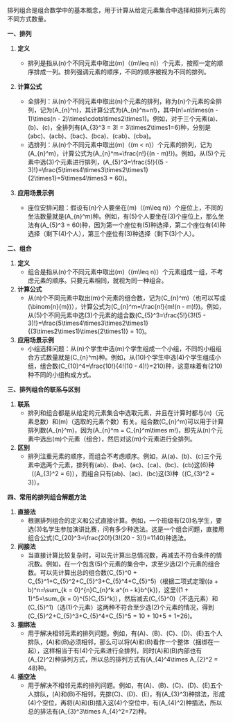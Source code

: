 排列组合是组合数学中的基本概念，用于计算从给定元素集合中选择和排列元素的不同方式数量。

**一、排列**

1. **定义**
   - 排列是指从\(n\)个不同元素中取出\(m\)（\(m\leq n\)）个元素，按照一定的顺序排成一列。排列强调元素的顺序，不同的顺序被视为不同的排列。
2. **计算公式**
   - 全排列：从\(n\)个不同元素中取出\(n\)个元素的排列，称为\(n\)个元素的全排列，记为\(A_{n}^n\)，其计算公式为\(A_{n}^n=n!\)，其中\(n!=n\times(n - 1)\times(n - 2)\times\cdots\times2\times1\)。例如，对于三个元素\(a\)、\(b\)、\(c\)，全排列有\(A_{3}^3 = 3! = 3\times2\times1=6\)种，分别是\(abc\)、\(acb\)、\(bac\)、\(bca\)、\(cab\)、\(cba\)。
   - 选排列：从\(n\)个不同元素中取出\(m\)（\(m < n\)）个元素的排列，记为\(A_{n}^m\)，计算公式为\(A_{n}^m=\frac{n!}{(n - m)!}\)。例如，从\(5\)个元素中选\(3\)个元素进行排列，\(A_{5}^3=\frac{5!}{(5 - 3)!}=\frac{5\times4\times3\times2\times1}{2\times1}=5\times4\times3 = 60\)。

3. **应用场景示例**
   - 座位安排问题：假设有\(n\)个人要坐在\(m\)（\(m\leq n\)）个座位上，不同的坐法数量就是\(A_{n}^m\)种。例如，有\(5\)个人要坐在\(3\)个座位上，那么坐法有\(A_{5}^3 = 60\)种，因为第一个座位有\(5\)种选择，第二个座位有\(4\)种选择（剩下\(4\)个人），第三个座位有\(3\)种选择（剩下\(3\)个人）。

**二、组合**

1. **定义**
   - 组合是指从\(n\)个不同元素中取出\(m\)（\(m\leq n\)）个元素组成一组，不考虑元素的顺序。只要元素相同，就视为同一种组合。
2. **计算公式**
   - 从\(n\)个不同元素中取出\(m\)个元素的组合数，记为\(C_{n}^m\)（也可以写成\(\binom{n}{m}\)），计算公式为\(C_{n}^m=\frac{n!}{m!(n - m)!}\)。例如，从\(5\)个不同元素中选\(3\)个元素的组合数\(C_{5}^3=\frac{5!}{3!(5 - 3)!}=\frac{5\times4\times3\times2\times1}{(3\times2\times1)\times(2\times1)} = 10\)。
3. **应用场景示例**
   - 小组选择问题：从\(n\)个学生中选\(m\)个学生组成一个小组，不同的小组组合方式数量就是\(C_{n}^m\)种。例如，从\(10\)个学生中选\(4\)个学生组成小组，组合数\(C_{10}^4=\frac{10!}{4!(10 - 4)!}=210\)种，这意味着有\(210\)种不同的小组构成方式。

**三、排列组合的联系与区别**

1. **联系**
   - 排列和组合都是从给定的元素集合中选取元素，并且在计算时都与\(n\)（元素总数）和\(m\)（选取的元素个数）有关。组合数\(C_{n}^m\)可以用于计算排列数\(A_{n}^m\)，因为\(A_{n}^m = C_{n}^m\times m!\)，即先从\(n\)个元素中选出\(m\)个元素（组合），然后对这\(m\)个元素进行全排列。
2. **区别**
   - 排列注重元素的顺序，而组合不考虑顺序。例如，从\(a\)、\(b\)、\(c\)三个元素中选两个元素，排列有\(ab\)、\(ba\)、\(ac\)、\(ca\)、\(bc\)、\(cb\)这\(6\)种（\(A_{3}^2 = 6\)），而组合只有\(ab\)、\(ac\)、\(bc\)这\(3\)种（\(C_{3}^2 = 3\)）。

**四、常用的排列组合解题方法**

1. **直接法**
   - 根据排列组合的定义和公式直接计算。例如，一个班级有\(20\)名学生，要选\(3\)名学生参加演讲比赛，问有多少种选法。这是一个组合问题，直接用组合公式\(C_{20}^3=\frac{20!}{3!(20 - 3)!}=1140\)种选法。
2. **间接法**
   - 当直接计算比较复杂时，可以先计算出总情况数，再减去不符合条件的情况数。例如，在一个包含\(5\)个元素的集合中，求至少选\(2\)个元素的组合数。可以先计算出总的组合数\(C_{5}^0 + C_{5}^1+C_{5}^2+C_{5}^3+C_{5}^4+C_{5}^5\)（根据二项式定理\((a + b)^n=\sum_{k = 0}^{n}C_{n}^k a^{n - k}b^{k}\)，这里\((1 + 1)^5=\sum_{k = 0}^{5}C_{5}^k\)），然后减去\(C_{5}^0\)（不选元素）和\(C_{5}^1\)（选\(1\)个元素）这两种不符合至少选\(2\)个元素的情况，得到\(C_{5}^2+C_{5}^3+C_{5}^4+C_{5}^5 = 10 + 10+5 + 1=26\)。
3. **捆绑法**
   - 用于解决相邻元素的排列问题。例如，有\(A\)、\(B\)、\(C\)、\(D\)、\(E\)五个人排队，\(A\)和\(B\)必须相邻，那么可以将\(A\)和\(B\)看作一个整体（捆绑在一起），这样相当于有\(4\)个元素进行全排列，同时\(A\)和\(B\)内部也有\(A_{2}^2\)种排列方式，所以总的排列方式有\(A_{4}^4\times A_{2}^2 = 48\)种。
4. **插空法**
   - 用于解决不相邻元素的排列问题。例如，有\(A\)、\(B\)、\(C\)、\(D\)、\(E\)五个人排队，\(A\)和\(B\)不相邻，先排\(C\)、\(D\)、\(E\)，有\(A_{3}^3\)种排法，形成\(4\)个空位，再将\(A\)和\(B\)插入这\(4\)个空位中，有\(A_{4}^2\)种插法，所以总的排法有\(A_{3}^3\times A_{4}^2=72\)种。